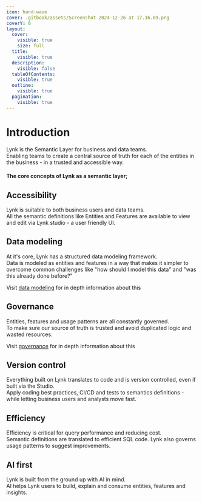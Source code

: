 ```yaml
---
icon: hand-wave
cover: .gitbook/assets/Screenshot 2024-12-26 at 17.36.09.png
coverY: 0
layout:
  cover:
    visible: true
    size: full
  title:
    visible: true
  description:
    visible: false
  tableOfContents:
    visible: true
  outline:
    visible: true
  pagination:
    visible: true
---
```


# Introduction

Lynk is the Semantic Layer for business and data teams.\
Enabling teams to create a central source of truth for each of the entities in the business - in a trusted and accessible way.

#### The core concepts of Lynk as a semantic layer;

## **Accessibility**

Lynk is suitable to both business users and data teams. \
All the semantic definitions like Entities and Features are available to view and edit via Lynk studio - a user friendly UI.

## **Data modeling**

At it's core, Lynk has a structured data modeling framework.\
Data is modeled as entities and features in a way that makes it simpler to overcome common challenges like "how should I model this data" and "was this already done before?"

Visit [data modeling](reference/data-modeling/) for in depth information about this

## **Governance**

Entities, features and usage patterns are all constantly governed.\
To make sure our source of truth is trusted and avoid duplicated logic and wasted resources.

Visit [governance](reference/governance.md) for in depth information about this

## **Version control**

Everything built on Lynk translates to code and is version controlled, even if built via the Studio. \
Apply coding best practices, CI/CD and tests to semantics definitions - while letting business users and analysts move fast.

## **Efficiency**

Efficiency is critical for query performance and reducing cost.\
Semantic definitions are translated to efficient SQL code. Lynk also governs usage patterns to suggest improvements.

## **AI first**

Lynk is built from the ground up with AI in mind.\
AI helps Lynk users to build, explain and consume entities, features and insights.
